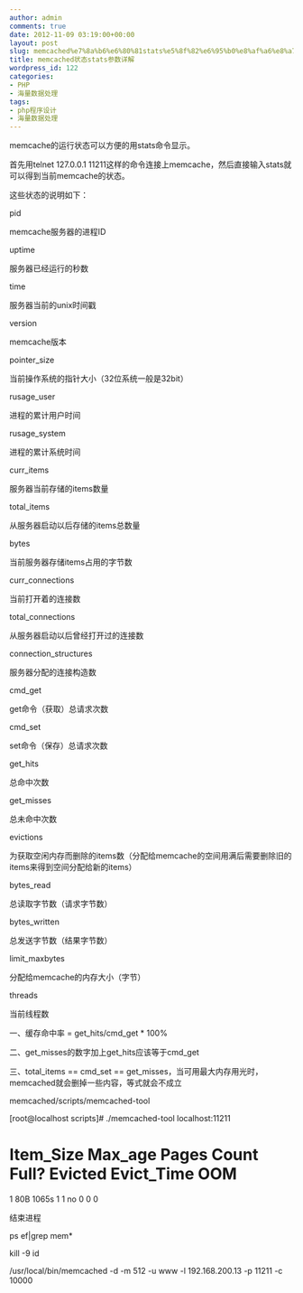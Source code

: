 ```yaml
---
author: admin
comments: true
date: 2012-11-09 03:19:00+00:00
layout: post
slug: memcached%e7%8a%b6%e6%80%81stats%e5%8f%82%e6%95%b0%e8%af%a6%e8%a7%a3
title: memcached状态stats参数详解
wordpress_id: 122
categories:
- PHP
- 海量数据处理
tags:
- php程序设计
- 海量数据处理
---
```





memcache的运行状态可以方便的用stats命令显示。  

首先用telnet 127.0.0.1 11211这样的命令连接上memcache，然后直接输入stats就可以得到当前memcache的状态。  

这些状态的说明如下：




pid  

memcache服务器的进程ID




uptime  

服务器已经运行的秒数




time  

服务器当前的unix时间戳




version  

memcache版本




pointer_size  

当前操作系统的指针大小（32位系统一般是32bit）




rusage_user  

进程的累计用户时间




rusage_system  

进程的累计系统时间




curr_items  

服务器当前存储的items数量




total_items  

从服务器启动以后存储的items总数量




bytes  

当前服务器存储items占用的字节数




curr_connections  

当前打开着的连接数




total_connections  

从服务器启动以后曾经打开过的连接数




connection_structures  

服务器分配的连接构造数




cmd_get  

get命令（获取）总请求次数




cmd_set  

set命令（保存）总请求次数




get_hits  

总命中次数




get_misses  

总未命中次数




evictions  

为获取空闲内存而删除的items数（分配给memcache的空间用满后需要删除旧的items来得到空间分配给新的items）




bytes_read  

总读取字节数（请求字节数）




bytes_written  

总发送字节数（结果字节数）




limit_maxbytes  

分配给memcache的内存大小（字节）




threads  

当前线程数




一、缓存命中率 = get_hits/cmd_get * 100%  

二、get_misses的数字加上get_hits应该等于cmd_get  

三、total_items == cmd_set == get_misses，当可用最大内存用光时，memcached就会删掉一些内容，等式就会不成立


memcached/scripts/memcached-tool  

[root@localhost scripts]# ./memcached-tool localhost:11211  

# Item_Size Max_age Pages Count Full? Evicted Evict_Time OOM  



1 80B 1065s 1 1 no 0 0 0







结束进程




ps ef|grep mem*




kill -9 id




/usr/local/bin/memcached -d -m 512 -u www -l 192.168.200.13 -p 11211 -c 10000


  


